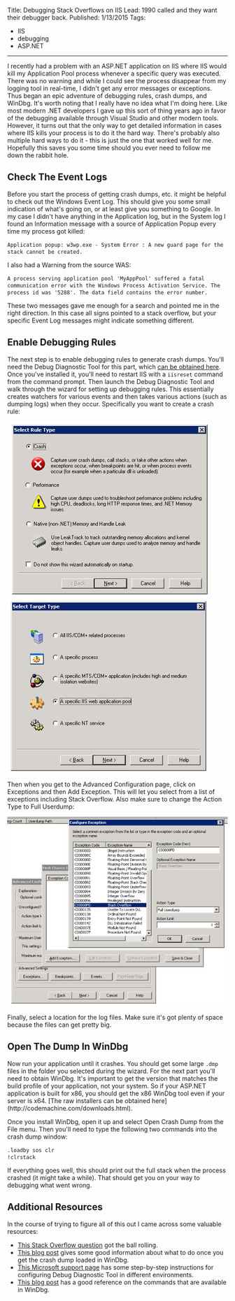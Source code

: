 ﻿Title: Debugging Stack Overflows on IIS
Lead: 1990 called and they want their debugger back.
Published: 1/13/2015
Tags:
  - IIS
  - debugging
  - ASP.NET
---
<p>I recently had a problem with an ASP.NET application on IIS where IIS would kill my Application Pool process whenever a specific query was executed. There was no warning and while I could see the process disappear from my logging tool in real-time, I didn't get any error messages or exceptions. Thus began an epic adventure of debugging rules, crash dumps, and WinDbg. It's worth noting that I really have no idea what I'm doing here. Like most modern .NET developers I gave up this sort of thing years ago in favor of the debugging available through Visual Studio and other modern tools. However, it turns out that the only way to get detailed information in cases where IIS kills your process is to do it the hard way. There's probably also multiple hard ways to do it - this is just the one that worked well for me. Hopefully this saves you some time should you ever need to follow me down the rabbit hole.</p>

<h2>Check The Event Logs</h2>

<p>Before you start the process of getting crash dumps, etc. it might be helpful to check out the Windows Event Log. This should give you some small indication of what's going on, or at least give you something to Google. In my case I didn't have anything in the Application log, but in the System log I found an Information message with a source of Application Popup every time my process got killed:</p>

```
Application popup: w3wp.exe - System Error : A new guard page for the stack cannot be created.
```

<p>I also had a Warning from the source WAS:</p>

```
A process serving application pool 'MyAppPool' suffered a fatal communication error with the Windows Process Activation Service. The process id was '5288'. The data field contains the error number.
```

<p>These two messages gave me enough for a search and pointed me in the right direction. In this case all signs pointed to a stack overflow, but your specific Event Log messages might indicate something different.</p>

<h2>Enable Debugging Rules</h2>

<p>The next step is to enable debugging rules to generate crash dumps. You'll need the Debug Diagnostic Tool for this part, which <a href="http://www.microsoft.com/en-us/download/details.aspx?id=42933">can be obtained here</a>. Once you've installed it, you'll need to restart IIS with a <code>iisreset</code> command from the command prompt. Then launch the Debug Diagnostic Tool and walk through the wizard for setting up debugging rules. This essentially creates watchers for various events and then takes various actions (such as dumping logs) when they occur. Specifically you want to create a crash rule:</p>

<img src="/posts/images/debug-diagnostic-1.png" class="img-responsive"></img>
<img src="/posts/images/debug-diagnostic-2.png" class="img-responsive"></img>

<p>Then when you get to the Advanced Configuration page, click on Exceptions and then Add Exception. This will let you select from a list of exceptions including Stack Overflow. Also make sure to change the Action Type to Full Userdump:</p>

<img src="/posts/images/debug-diagnostic-3.png" class="img-responsive"></img>

<p>Finally, select a location for the log files. Make sure it's got plenty of space because the files can get pretty big.</p>

<h2>Open The Dump In WinDbg</h2>

<p>Now run your application until it crashes. You should get some large <code>.dmp</code> files in the folder you selected during the wizard. For the next part you'll need to obtain WinDbg. It's important to get the version that matches the build profile of your application, not your system. So if your ASP.NET application is built for x86, you should get the x86 WinDbg tool even if your server is x64. [The raw installers can be obtained here](http://codemachine.com/downloads.html).</p>

<p>Once you install WinDbg, open it up and select Open Crash Dump from the File menu. Then you'll need to type the following two commands into the crash dump window:</p>

```
.loadby sos clr
!clrstack
```

<p>If everything goes well, this should print out the full stack when the process crashed (it might take a while). That should get you on your way to debugging what went wrong.</p>

<h2>Additional Resources</h2>

<p>In the course of trying to figure all of this out I came across some valuable resources:</p>

* <a href="http://stackoverflow.com/questions/5053708/how-to-debug-w3wp-exe-process-was-terminated-due-to-a-stack-overflow-works-on">This Stack Overflow question</a> got the ball rolling.
* <a href="http://blog.whitesites.com/Debugging-Faulting-Application-w3wp-exe-Crashes__634424707278896484_blog.htm">This blog post</a> gives some good information about what to do once you get the crash dump loaded in WinDbg.
* <a href="https://support.microsoft.com/kb/919789?wa=wsignin1.0">This Microsoft support page</a> has some step-by-step instructions for configuring Debug Diagnostic Tool in different environments.
* <a href="http://geekswithblogs.net/.NETonMyMind/archive/2006/03/14/72262.aspx">This blog post</a> has a good reference on the commands that are available in WinDbg.